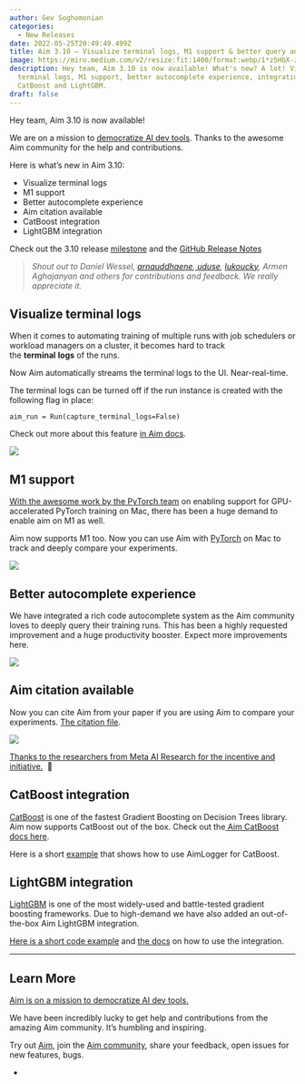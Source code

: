 ```yaml
---
author: Gev Soghomonian
categories:
  - New Releases
date: 2022-05-25T20:49:49.499Z
title: Aim 3.10 — Visualize terminal logs, M1 support & better query autocomplete
image: https://miro.medium.com/v2/resize:fit:1400/format:webp/1*z5HbX-z8qa0ORFDRKArmFw.png
description: Hey team, Aim 3.10 is now available! What's new? A lot! Visualize
  terminal logs, M1 support, better autocomplete experience, integration with
  CatBoost and LightGBM.
draft: false
---
```

Hey team, Aim 3.10 is now available!

We are on a mission to [democratize AI dev tools](https://aimstack.io/blog/new-releases/aims-foundations-why-were-building-a-tensorboard-alternative). Thanks to the awesome Aim community for the help and contributions.

Here is what’s new in Aim 3.10:

* Visualize terminal logs
* M1 support
* Better autocomplete experience
* Aim citation available
* CatBoost integration
* LightGBM integration

Check out the 3.10 release [milestone](https://github.com/aimhubio/aim/milestone/33) and the [GitHub Release Notes](https://github.com/aimhubio/aim/releases/tag/v3.10.0)

> *Shout out to Daniel Wessel, [arnauddhaene](https://github.com/arnauddhaene),[ uduse](https://github.com/uduse), [lukoucky](https://github.com/lukoucky), Armen Aghajanyan and others for contributions and feedback. We really appreciate it.*

## Visualize terminal logs

When it comes to automating training of multiple runs with job schedulers or workload managers on a cluster, it becomes hard to track the **terminal** **logs** of the runs.

Now Aim automatically streams the terminal logs to the UI. Near-real-time.

The terminal logs can be turned off if the run instance is created with the following flag in place:

```
aim_run = Run(capture_terminal_logs=False)
```

Check out more about this feature [in Aim docs](https://aimstack.readthedocs.io/en/latest/using/configure_runs.html?highlight=terminal%20logs#capturing-terminal-logs).

![](https://miro.medium.com/v2/resize:fit:1400/format:webp/1*K60XrQq0iH6NlO0NFz44EQ.png)

## M1 support

[With the awesome work by the PyTorch team](https://twitter.com/PyTorch/status/1526944876478144512) on enabling support for GPU-accelerated PyTorch training on Mac, there has been a huge demand to enable aim on M1 as well.

Aim now supports M1 too. Now you can use Aim with [PyTorch](https://pytorch.org/blog/introducing-accelerated-pytorch-training-on-mac/) on Mac to track and deeply compare your experiments.

![](https://miro.medium.com/v2/resize:fit:1400/format:webp/1*Mp5LKw55RgE4gnPXC1cWIg.png)

## Better autocomplete experience

We have integrated a rich code autocomplete system as the Aim community loves to deeply query their training runs. This has been a highly requested improvement and a huge productivity booster. Expect more improvements here.

![](https://miro.medium.com/v2/resize:fit:1400/1*vEQnAJSks5YGNCXHllDnNA.gif)

## Aim citation available

Now you can cite Aim from your paper if you are using Aim to compare your experiments. [The citation file](https://github.com/aimhubio/aim/blob/main/CITATION.cff).

![](https://miro.medium.com/v2/resize:fit:1400/format:webp/1*HLHweR2at8tbpHiTkelbfA.png)

[Thanks to the researchers from Meta AI Research for the incentive and initiative.](https://arxiv.org/abs/2205.10770)  🙌

## CatBoost integration

[CatBoost](https://catboost.ai/) is one of the fastest Gradient Boosting on Decision Trees library. Aim now supports CatBoost out of the box. Check out the[ Aim CatBoost docs here](https://aimstack.readthedocs.io/en/latest/quick_start/integrations.html#integration-with-catboost).

Here is a short [example](https://github.com/aimhubio/aim/blob/main/examples/catboost_track.py) that shows how to use AimLogger for CatBoost.

## LightGBM integration

[LightGBM](https://lightgbm.readthedocs.io/en/latest/) is one of the most widely-used and battle-tested gradient boosting frameworks. Due to high-demand we have also added an out-of-the-box Aim LightGBM integration.

[Here is a short code example](https://github.com/aimhubio/aim/blob/main/examples/lightgbm_track.py) and [the docs](https://aimstack.readthedocs.io/en/latest/quick_start/integrations.html#integration-with-lightgbm) on how to use the integration.

- - -

## Learn More

[Aim is on a mission to democratize AI dev tools.](https://aimstack.io/blog/new-releases/aims-foundations-why-were-building-a-tensorboard-alternative)

We have been incredibly lucky to get help and contributions from the amazing Aim community. It’s humbling and inspiring.

Try out [Aim](https://github.com/aimhubio/aim), join the [Aim community](https://community.aimstack.io/), share your feedback, open issues for new features, bugs.

* [](https://twitter.com/share?url=https://aimstack.io/aim-3-10-release-catboost-integration/&text=Aim%203.10%20%E2%80%94%20Visualize%20terminal%20logs%2C%20M1%20support%20%26%23038%3B%20better%20query%20autocomplete)